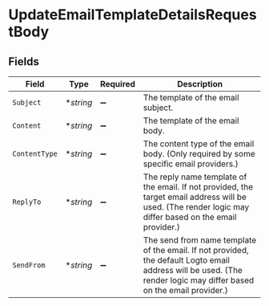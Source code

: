 # UpdateEmailTemplateDetailsRequestBody


## Fields

| Field                                                                                                                                                               | Type                                                                                                                                                                | Required                                                                                                                                                            | Description                                                                                                                                                         |
| ------------------------------------------------------------------------------------------------------------------------------------------------------------------- | ------------------------------------------------------------------------------------------------------------------------------------------------------------------- | ------------------------------------------------------------------------------------------------------------------------------------------------------------------- | ------------------------------------------------------------------------------------------------------------------------------------------------------------------- |
| `Subject`                                                                                                                                                           | **string*                                                                                                                                                           | :heavy_minus_sign:                                                                                                                                                  | The template of the email subject.                                                                                                                                  |
| `Content`                                                                                                                                                           | **string*                                                                                                                                                           | :heavy_minus_sign:                                                                                                                                                  | The template of the email body.                                                                                                                                     |
| `ContentType`                                                                                                                                                       | **string*                                                                                                                                                           | :heavy_minus_sign:                                                                                                                                                  | The content type of the email body. (Only required by some specific email providers.)                                                                               |
| `ReplyTo`                                                                                                                                                           | **string*                                                                                                                                                           | :heavy_minus_sign:                                                                                                                                                  | The reply name template of the email. If not provided, the target email address will be used. (The render logic may differ based on the email provider.)            |
| `SendFrom`                                                                                                                                                          | **string*                                                                                                                                                           | :heavy_minus_sign:                                                                                                                                                  | The send from name template of the email. If not provided, the default Logto email address will be used. (The render logic may differ based on the email provider.) |